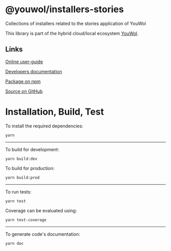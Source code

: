 # @youwol/installers-stories

Collections of installers related to the stories application of YouWol

This library is part of the hybrid cloud/local ecosystem 
[YouWol](https://platform.youwol.com/applications/@youwol/platform/latest).

## Links

[Online user-guide](https://l.youwol.com/doc/@youwol/installers-stories)

[Developers documentation](https://platform.youwol.com/applications/@youwol/cdn-explorer/latest?package=@youwol/installers-stories)

[Package on npm](https://www.npmjs.com/package/@youwol/installers-stories)

[Source on GitHub](https://github.com/youwol/installers-stories)

# Installation, Build, Test

To install the required dependencies:

```shell
yarn
```
---
To build for development:

```shell
yarn build:dev
```

To build for production:

```shell
yarn build:prod
```
---


To run tests:
```shell
yarn test
```

Coverage can be evaluated using:
```shell
yarn test-coverage
```
---

To generate code's documentation:

```shell
yarn doc
```
